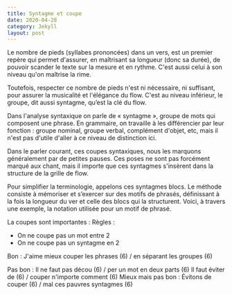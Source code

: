```yaml
---
title: Syntagme et coupe
date: 2020-04-28
category: Jekyll
layout: post
---
```


Le nombre de pieds (syllabes prononcées) dans un vers, est un premier repère qui permet d'assurer, en maîtrisant sa longueur (donc sa durée), de pouvoir scander le texte sur la mesure et en rythme. C'est aussi celui à son niveau qu'on maîtrise la rime. 

Toutefois, respecter ce nombre de pieds n'est ni nécessaire, ni suffisant, pour assurer la musicalité et l'élégance du flow. 
C'est au niveau inférieur, le groupe, dit aussi syntagme, qu’est la clé du flow. 

Dans l'analyse syntaxique on parle de « syntagme », groupe de mots qui composent une phrase. En grammaire, on travaille à les différencier par leur fonction : groupe nominal, groupe verbal, complément d'objet, etc, mais il n'est pas d'utile d'aller à ce niveau de distinction ici.

Dans le parler courant, ces coupes syntaxiques, nous les marquons généralement par de petites pauses. Ces poses ne sont pas forcément marqué aux chant, mais il importe que ces syntagmes s'insèrent dans la structure de la grille de flow. 

Pour simplifier la terminologie, appelons ces syntagmes blocs.
Le méthode consiste à mémoriser et s’exercer sur des motifs de phrasés, 
définissant à la fois la longueur du ver et celle des blocs qui la structurent. 
Voici, à travers une exemple,  la notation utilisée pour un motif de phrasé.

La coupes sont importantes :
Règles :
* On ne coupe pas un mot entre 2
* On ne coupe pas un syntagme en 2

Bon :
J'aime mieux couper les phrases (6) / en séparant les groupes (6)

Pas bon :
Il ne faut pas décou (6) / per un mot en deux parts (6)
Il faut éviter de (6) / couper n'importe comment (6)
Mieux mais pas bon :
Évitons de couper (6) / mal ces pauvres syntagmes (6)

